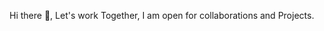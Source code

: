 Hi there 👋,
Let's work Together, I am open for collaborations and Projects.
<!--
**I-am-Mouse/I-am-Mouse** is a ✨ _special_ ✨ repository because its `README.md` (this file) appears on your GitHub profile.

Here are some ideas to get you started:

- 🔭 I’m currently working on a Fullstack Quiz App
- 👯 I’m looking to collaborate on Projects
- 💬 Ask me about ...
- 📫 How to reach me: ...
- 😄 Pronouns: ...
- ⚡ Fun fact: ...
-->
